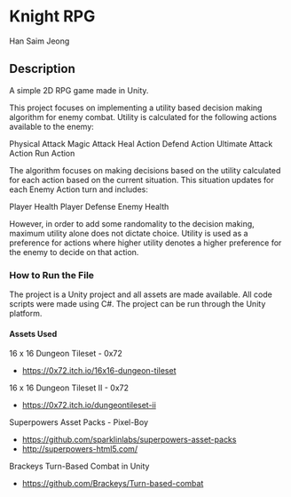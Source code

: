 # Knight RPG

Han Saim Jeong

## Description

A simple 2D RPG game made in Unity. 

This project focuses on implementing a utility based decision making algorithm for enemy combat.
Utility is calculated for the following actions available to the enemy:

Physical Attack
Magic Attack
Heal Action
Defend Action
Ultimate Attack Action
Run Action

The algorithm focuses on making decisions based on the utility calculated for each action based on the current situation.
This situation updates for each Enemy Action turn and includes:

Player Health
Player Defense
Enemy Health

However, in order to add some randomality to the decision making, maximum utility alone does not dictate choice. 
Utility is used as a preference for actions where higher utility denotes a higher preference for the enemy to decide on that action.

### How to Run the File

The project is a Unity project and all assets are made available.
All code scripts were made using C#.
The project can be run through the Unity platform.

#### Assets Used

16 x 16 Dungeon Tileset - 0x72
* https://0x72.itch.io/16x16-dungeon-tileset

16 x 16 Dungeon Tileset II - 0x72
* https://0x72.itch.io/dungeontileset-ii

Superpowers Asset Packs - Pixel-Boy
* https://github.com/sparklinlabs/superpowers-asset-packs
* http://superpowers-html5.com/

Brackeys Turn-Based Combat in Unity
* https://github.com/Brackeys/Turn-based-combat

